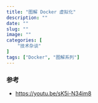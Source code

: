 ```yaml
---
title: "图解 Docker 虚拟化"
description: ""
date: ""
slug: ""
image: ""
categories: [
    "技术杂谈"
]
tags: ["Docker", "图解系列"]
---
```




### 参考
- https://youtu.be/sK5i-N34im8
